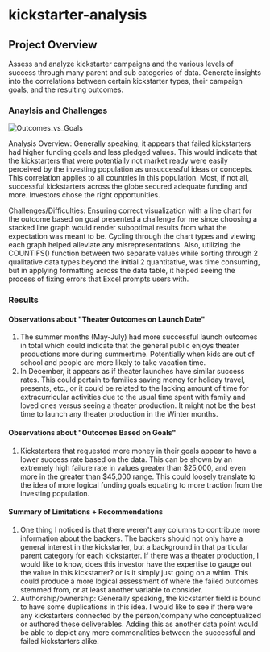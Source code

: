 # kickstarter-analysis

## Project Overview
Assess and analyze kickstarter campaigns and the various levels of success through many parent and sub categories of data. Generate insights into the correlations between certain kickstarter types, their campaign goals, and the resulting outcomes.

### Anaylsis and Challenges
![Outcomes_vs_Goals](https://user-images.githubusercontent.com/85248189/123549518-715c9c80-d737-11eb-9532-cf10de27dd0d.png)

Analysis Overview: Generally speaking, it appears that failed kickstarters had higher funding goals and less pledged values. This would indicate that the kickstarters that were potentially not market ready were easily perceived by the investing population as unsuccessful ideas or concepts. This correlation applies to all countries in this population. Most, if not all, successful kickstarters across the globe secured adequate funding and more. Investors chose the right opportunities.

Challenges/Difficulties: Ensuring correct visualization with a line chart for the outcome based on goal presented a challenge for me since choosing a stacked line graph would render suboptimal results from what the expectation was meant to be. Cycling through the chart types and viewing each graph helped alleviate any misrepresentations. Also, utilizing the COUNTIFS() function between two separate values while sorting through 2 qualitative data types beyond the initial 2 quantitative, was time consuming, but in applying formatting across the data table, it helped seeing the process of fixing errors that Excel prompts users with.

### Results
#### Observations about "Theater Outcomes on Launch Date"
1. The summer months (May-July) had more successful launch outcomes in total which could indicate that the general public enjoys theater productions more during summertime. Potentially when kids are out of school and people are more likely to take vacation time.
2. In December, it appears as if theater launches have similar success rates. This could pertain to families saving money for holiday travel, presents, etc., or it could be related to the lacking amount of time for extracurricular activities due to the usual time spent with family and loved ones versus seeing a theater production. It might not be the best time to launch any theater production in the Winter months.

#### Observations about "Outcomes Based on Goals"
1. Kickstarters that requested more money in their goals appear to have a lower success rate based on the data. This can be shown by an extremely high failure rate in values greater than $25,000, and even more in the greater than $45,000 range. This could loosely translate to the idea of more logical funding goals equating to more traction from the investing population.

#### Summary of Limitations + Recommendations
1. One thing I noticed is that there weren't any columns to contribute more information about the backers. The backers should not only have a general interest in the kickstarter, but a background in that particular parent category for each kickstarter. If there was a theater production, I would like to know, does this investor have the expertise to gauge out the value in this kickstarter? or is it simply just going on a whim. This could produce a more logical assessment of where the failed outcomes stemmed from, or at least another variable to consider. 
2. Authorship/ownership: Generally speaking, the kickstarter field is bound to have some duplications in this idea. I would like to see if there were any kickstarters connected by the person/company who conceptualized or authored these deliverables. Adding this as another data point would be able to depict any more commonalities between the successful and failed kickstarters alike.


